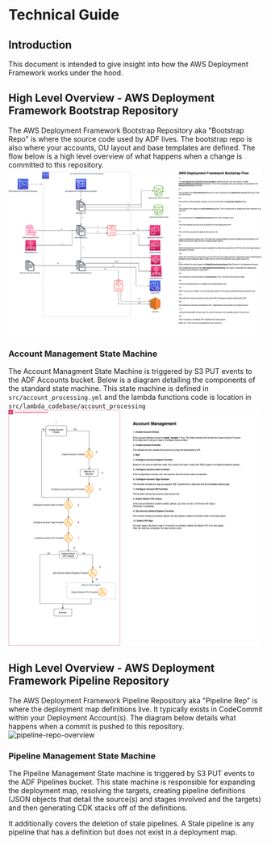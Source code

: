 # Technical Guide
## Introduction
This document is intended to give insight into how the AWS Deployment Framework works under the hood. 

## High Level Overview - AWS Deployment Framework Bootstrap Repository
The AWS Deployment Framework Bootstrap Repository aka "Bootstrap Repo" is where the source code used by ADF lives. The bootstrap repo is also where your accounts, OU layout and base templates are defined. 
The flow below is a high level overview of what happens when a change is committed to this repository. 
![bootstrap-repo-overview](./images/TechnicalGuide-BootstrapRepo.png)

### Account Management State Machine 
The Account Managment State Machine is triggered by S3 PUT events to the ADF Accounts bucket. 
Below is a diagram detailing the components of the standard state machine. This state machine is defined in `src/account_processing.yml` and the lambda functions code is location in `src/lambda_codebase/account_processing`
![account-management-state-machine](./images/TechnicalGuide-AccountManagementStateMachine.drawio.png)


## High Level Overview - AWS Deployment Framework Pipeline Repository
The AWS Deployment Framework Pipeline Repository aka "Pipeline Rep" is where the deployment map definitions live. It typically exists in CodeCommit within your Deployment Account(s). 
The diagram below details what happens when a commit is pushed to this repository. 
![pipeline-repo-overview](./images/TechnicalGuide-PipelineRepo.drawio.png)

### Pipeline Management State Machine
The Pipeline Management State machine is triggered by S3 PUT events to the ADF Pipelines bucket. This state machine is responsible for expanding the deployment map, resolving the targets, creating pipeline definitions (JSON objects that detail the source(s) and stages involved and the targets) and then generating CDK stacks off of the definitions. 

It additionally covers the deletion of stale pipelines. A Stale pipeline is any pipeline that has a definition but does not exist in a deployment map. 